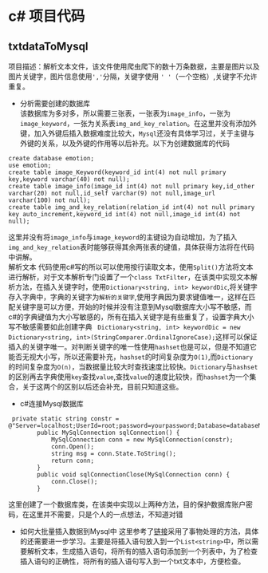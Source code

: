 # c# 项目代码
## txtdataToMysql  
项目描述：解析文本文件，该文件使用爬虫爬下的数十万条数据，主要是图片以及图片关键字，图片信息使用`','`分隔，关键字使用 `' '`（一个空格）,关键字不允许重复。    


- 分析需要创建的数据库  
  该数据库为多对多，所以需要三张表，一张表为`image_info`，一张为`image_keyword`，一张为关系表`img_and_key_relation`。在这里并没有添加外键，加入外键后插入数据难度比较大，`Mysql`还没有具体学习过，关于主键与外键的关系，以及外键的作用等以后补充。以下为创建数据库的代码   
```   
create database emotion;  
use emotion;   
create table image_Keyword(keyword_id int(4) not null primary key,keyword varchar(40) not null);
create table image_info(image_id int(4) not null primary key,id_other varchar(20) not null,id_self varchar(9) not null,image_url varchar(100) not null);
create table img_and_key_relation(relation_id int(4) not null primary key auto_increment,keyword_id int(4) not null,image_id int(4) not null);
```
这里并没有将`image_info`与`image_keyword`的主键设为自动增加，为了插入`img_and_key_relation`表时能够获得其余两张表的键值，具体获得方法将在代码中讲解。  
 解析文本
  代码使用c#写的所以可以使用按行读取文本，使用`Split()`方法将文本进行解析，对于文本解析专门设置了一个`class TxtFilter`，在该类中实现文本解析方法，在插入关键字时，使用`Dictionary<string, int> keywordDic`,将关键字存入字典中，字典的关键字为`解析的关键字`,使用字典因为要求键值唯一，这样在匹配关键字是可以方便，开始的时候并没有注意到Mysql数据库大小写不敏感，而c#的字典键值为大小写敏感的，所有在插入关键字是有些重复了，设置字典大小写不敏感需要如此创建字典
` Dictionary<string, int> keywordDic = new Dictionary<string, int>(StringComparer.OrdinalIgnoreCase);`这样可以保证插入的关键字唯一。对判断关键字的唯一性使用`hashset`也是可以，但是不知道它能否无视大小写，所以还需要补充，`hashset`的时间复杂度为`O(1)`,而`Dictionary`的时间复杂度为`O(n)`，当数据量比较大时查找速度比较快。`Dictionary`与`hashset`的区别再去字典使用`key`查找`value`,查找`value`的速度比较快，而`hashset`为一个集合，关于这两个的区别以后还会补充，目前只知道这些。  
- c#连接Mysql数据库
```
 private static string constr = @"Server=localhost;UserId=root;password=yourpassword;Database=databaseName";
        public MySqlConnection sqlConnection() {
            MySqlConnection conn = new MySqlConnection(constr);
            conn.Open();
            string msg = conn.State.ToString();
            return conn;
        }
        public void sqlConnectionClose(MySqlConnection conn) {
            conn.Close();
        }
```
这里创建了一个数据库类，在该类中实现以上两种方法，目的保护数据库账户密码，在这里并不需要，只是个人的一点想法，不知道对错
- 如何大批量插入数据到Mysql中
  这里参考了[链接](http://blog.csdn.net/wwwww112233/article/details/8562630)采用了事物处理的方法，具体的还需要进一步学习。主要是将插入语句放入到一个`List<string>`中，所以需要解析文本，生成插入语句，将所有的插入语句添加到一个列表中，为了检查插入语句的正确性，将所有的插入语句写入到一个txt文本中，方便检查。
 
  



